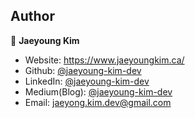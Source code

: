## Author

👤 **Jaeyoung Kim**

- Website: https://www.jaeyoungkim.ca/
- Github: [@jaeyoung-kim-dev](https://github.com/jaeyoung-kim-dev)
- LinkedIn: [@jaeyoung-kim-dev](https://www.linkedin.com/in/jaeyoung-kim-dev/)
- Medium(Blog): [@jaeyoung-kim-dev](https://jaeyoung-kim-dev.medium.com/)
- Email: jaeyong.kim.dev@gmail.com
